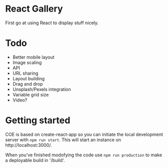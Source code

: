 # React Gallery

First go at using React to display stuff nicely.

# Todo

* Better mobile layout
* Image scaling
* API
* URL sharing
* Layout building
* Drag and drop
* Unsplash/Pexels integration
* Variable grid size
* Video?

# Getting started

COE is based on create-react-app so you can initiate the local 
development server with `npm run start`. This will start an instance 
on http://localhost:3000/.

When you've finished modofying the code use `npm run production` to 
make a deployable build in '/build'.
